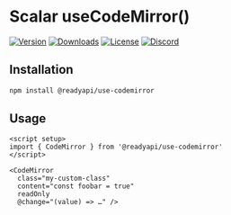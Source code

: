 # Scalar useCodeMirror()

[![Version](https://img.shields.io/npm/v/%40scalar/use-codemirror)](https://www.npmjs.com/package/@readyapi/use-codemirror)
[![Downloads](https://img.shields.io/npm/dm/%40scalar/use-codemirror)](https://www.npmjs.com/package/@readyapi/use-codemirror)
[![License](https://img.shields.io/npm/l/%40scalar%2Fuse-codemirror)](https://www.npmjs.com/package/@readyapi/use-codemirror)
[![Discord](https://img.shields.io/discord/1135330207960678410?style=flat&color=5865F2)](https://discord.gg/8HeZcRGPFS)

## Installation

```bash
npm install @readyapi/use-codemirror
```

## Usage

```vue
<script setup>
import { CodeMirror } from '@readyapi/use-codemirror'
</script>

<CodeMirror
  class="my-custom-class"
  content="const foobar = true"
  readOnly
  @change="(value) => …" />
```
